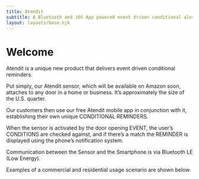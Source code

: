 ```yaml
---
title: Atendit
subtitle: A Bluetooth and iOS App powered event driven conditional alert and reminder system.
layout: layouts/base.njk
---
```


# Welcome

Atendit is a unique new product that delivers event driven conditional reminders.

Put simply, our Atendit sensor, which will be available on Amazon soon, attaches to any door in a home or business. It’s approximately the size of the U.S. quarter.

Our customers then use our free Atendit mobile app in conjunction with it, establishing their own unique CONDITIONAL REMINDERS.

When the sensor is activated by the door opening EVENT, the user’s CONDITIONS are checked against, and if there’s a match the REMINDER is displayed using the phone’s notification system.

Communication between the Sensor and the Smartphone is via Bluetooth LE (Low Energy).

Examples of a commercial and residential usage scenario are shown below.